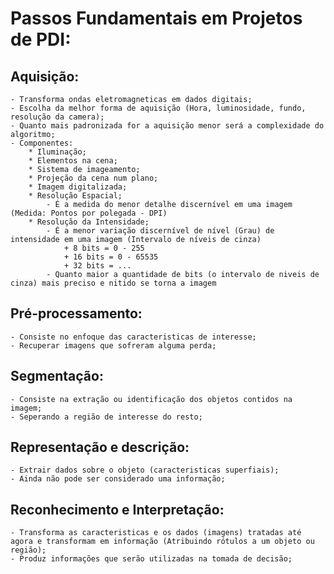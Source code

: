 # Passos Fundamentais em Projetos de PDI:
## Aquisição:
	- Transforma ondas eletromagneticas em dados digitais;
	- Escolha da melhor forma de aquisição (Hora, luminosidade, fundo, resolução da camera);
	- Quanto mais padronizada for a aquisição menor será a complexidade do algoritmo;
	- Componentes:
		* Iluminação;
		* Elementos na cena;
		* Sistema de imageamento;
		* Projeção da cena num plano;
		* Imagem digitalizada;
		* Resolução Espacial;
			- É a medida do menor detalhe discernível em uma imagem (Medida: Pontos por polegada - DPI)
		* Resolução da Intensidade;
			- É a menor variação discernível de nível (Grau) de intensidade em uma imagem (Intervalo de níveis de cinza)
				+ 8 bits = 0 - 255
				+ 16 bits = 0 - 65535
				+ 32 bits = ...
			- Quanto maior a quantidade de bits (o intervalo de niveis de cinza) mais preciso e nitido se torna a imagem
	
## Pré-processamento:
	- Consiste no enfoque das caracteristicas de interesse;
	- Recuperar imagens que sofreram alguma perda;

## Segmentação:
	- Consiste na extração ou identificação dos objetos contidos na imagem;
	- Seperando a região de interesse do resto;

## Representação e descrição:
	- Extrair dados sobre o objeto (caracteristicas superfiais);
	- Ainda não pode ser considerado uma informação;
	
## Reconhecimento e Interpretação:
	- Transforma as caracteristicas e os dados (imagens) tratadas até agora e transformam em informação (Atribuindo rótulos a um objeto ou região);
	- Produz informações que serão utilizadas na tomada de decisão;
